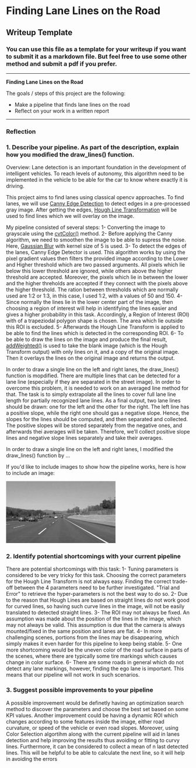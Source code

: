 # **Finding Lane Lines on the Road** 

## Writeup Template

### You can use this file as a template for your writeup if you want to submit it as a markdown file. But feel free to use some other method and submit a pdf if you prefer.

---

**Finding Lane Lines on the Road**

The goals / steps of this project are the following:
* Make a pipeline that finds lane lines on the road
* Reflect on your work in a written report


[//]: # (Image References)

[image1]: ./examples/grayscale.jpg "Grayscale"

---

### Reflection

### 1. Describe your pipeline. As part of the description, explain how you modified the draw_lines() function.

Overview:
Lane detection is an important foundation in the development of intelligent vehicles. To reach levels of autonomy, this algorithm need to be implemented in the vehicle to be able for the car to know where exactly it is driving.

This project aims to find lanes using classical opencv approaches. To find lanes, we will use [Canny Edge Detection](https://docs.opencv.org/master/da/d22/tutorial_py_canny.html) to detect edges in a pre-processed gray image. After getting the edges, [Hough Line Transformation](https://docs.opencv.org/3.4/d9/db0/tutorial_hough_lines.html) will be used to find lines which we will overlay on the image.


My pipeline consisted of several steps:
1- Converting the image to grayscale using the [cvtColor()](https://docs.opencv.org/master/d8/d01/group__imgproc__color__conversions.html#ga397ae87e1288a81d2363b61574eb8cab) method.
2- Before applying the Canny algorithm, we need to smoothen the image to be able to supress the noise. Here, [Gaussian Blur](https://docs.opencv.org/master/d4/d86/group__imgproc__filter.html#gaabe8c836e97159a9193fb0b11ac52cf1) with kernel size of 5 is used.
3- To detect the edges of the lanes, Canny Edge Detector is used. This algorithm works by using the pixel gradient values then filters the provided image according to the Lower and Higher threshold which are two passed arguments. All pixels which lie below this lower threshold are ignored, while others above the higher threshold are accepted. Moreover, the pixels which lie in between the lower and the higher threholds are accepted if they connect with the pixels above the higher threshold.
The ration between thresholds which are normally used are 1:2 or 1:3, in this case, I used 1:2, with a values of 50 and 150.
4- Since normally the lines lie in the lower center part of the image, then choosing a region of interest will help in identifying the lines easier and gives a higher probability in this task. Accordingly, a Region of Interest (ROI) with of a trapeziodal polygon shape is chosen. The area which lie outside this ROI is excluded.
5- Afterwards the Hough Line Transform is applied to be able to find the lines which is detected in the corresponding ROI.
6- To be able to draw the lines on the image and produce the final result, [addWeighted()](https://docs.opencv.org/3.4/d2/de8/group__core__array.html#gafafb2513349db3bcff51f54ee5592a19) is used to take the blank image (which is the Hough Transform output) with only lines on it, and a copy of the original image. Then it overlays the lines on the original image and returns the output.


In order to draw a single line on the left and right lanes, the draw_lines() function is mopdified. There are multiple lines that can be detected for a lane line (especially if they are separated in the street image). In order to overcome this problem, it is needed to work on an averaged line method for that.
The task is to simply extrapolate all the lines to cover full lane line length for partially recognized lane lines.
As a final output, two lane lines should be drawn: one for the left and the other for the right. The left line has a positive slope, while the right one should gas a negative slope. Hence, the slopes for the lines should be computed, and then separated and collected. The positive slopes will be stored separately from the negative ones, and afterwards thei averages will be taken.
Therefore, we’ll collect positive slope lines and negative slope lines separately and take their averages.

In order to draw a single line on the left and right lanes, I modified the draw_lines() function by ...

If you'd like to include images to show how the pipeline works, here is how to include an image: 

![alt text][image1]


### 2. Identify potential shortcomings with your current pipeline


There are potential shortcomings with this task:
1- Tuning parameters is considered to be very tricky for this task. Choosing the correct parameters for the Hough Line Transform is not always easy. Finding the correct trade-off between the 4 parameters need to be further investigated. "Trial and Error" to retrieve the hyper-parameters is not the best way to do so.
2- Due to the reason that Hough Lines are based on straight lines do not work good for curved lines, so having such curve lines in the image, will not be easily translated to detected straight lines. 
3- The ROI may not always be fixed. An assumption was made about the position of the lines in the image, which may not always be valid. This assumption is due that the camera is always mounted/fixed in the same position and lanes are flat.
4- In more challenging scenes, portions from the lines may be disappearing, which simply makes it even harder for this pipeline to keep being stable.
5- One more shortcoming would be the uneven color of the road surface in parts of the scenes, where there are typically some tire markings which causes change in color surface.
6- There are some roads in general which do not detect any lane markings, however, finding the ego lane is important. This means that our pipeline will not work in such scenarios.


### 3. Suggest possible improvements to your pipeline

A possible improvement would be definetly having an optimization search method to discover the parameters and choose the best set based on some KPI values. Another improvement could be having a dynamic ROI which changes according to some features inside the image, either road curvature, or speed of the vehicle or even road slopes. Moreover, using Color Selection algortihm along with the current pipeline will aid in lanes detection and help improving the results thus avoiding or fitting to curvy lines. Furthermore, it can be considered to collect a mean of n last detected lines. This will be helpful to be able to calculate the next line, so it will help in avoiding the errors
